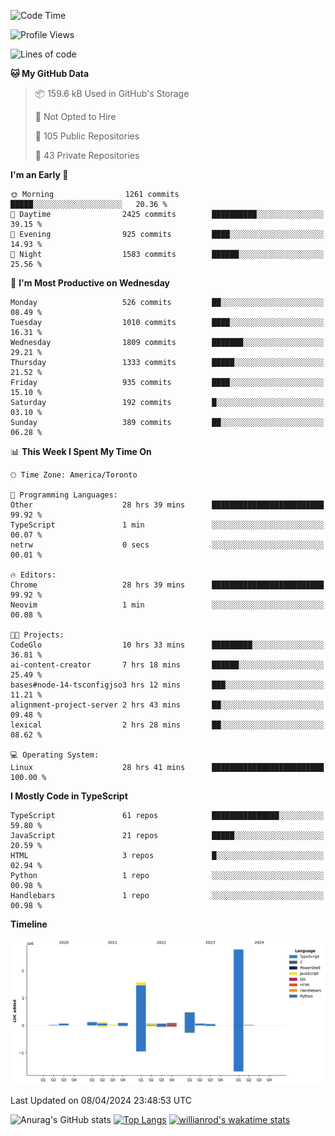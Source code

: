 <!--START_SECTION:waka-->
![Code Time](http://img.shields.io/badge/Code%20Time-1%2C401%20hrs%2056%20mins-blue)

![Profile Views](http://img.shields.io/badge/Profile%20Views-0-blue)

![Lines of code](https://img.shields.io/badge/From%20Hello%20World%20I%27ve%20Written-5.6%20million%20lines%20of%20code-blue)

**🐱 My GitHub Data** 

> 📦 159.6 kB Used in GitHub's Storage 
 > 
> 🚫 Not Opted to Hire
 > 
> 📜 105 Public Repositories 
 > 
> 🔑 43 Private Repositories 
 > 
**I'm an Early 🐤** 

```text
🌞 Morning                1261 commits        █████░░░░░░░░░░░░░░░░░░░░   20.36 % 
🌆 Daytime                2425 commits        ██████████░░░░░░░░░░░░░░░   39.15 % 
🌃 Evening                925 commits         ████░░░░░░░░░░░░░░░░░░░░░   14.93 % 
🌙 Night                  1583 commits        ██████░░░░░░░░░░░░░░░░░░░   25.56 % 
```
📅 **I'm Most Productive on Wednesday** 

```text
Monday                   526 commits         ██░░░░░░░░░░░░░░░░░░░░░░░   08.49 % 
Tuesday                  1010 commits        ████░░░░░░░░░░░░░░░░░░░░░   16.31 % 
Wednesday                1809 commits        ███████░░░░░░░░░░░░░░░░░░   29.21 % 
Thursday                 1333 commits        █████░░░░░░░░░░░░░░░░░░░░   21.52 % 
Friday                   935 commits         ████░░░░░░░░░░░░░░░░░░░░░   15.10 % 
Saturday                 192 commits         █░░░░░░░░░░░░░░░░░░░░░░░░   03.10 % 
Sunday                   389 commits         ██░░░░░░░░░░░░░░░░░░░░░░░   06.28 % 
```


📊 **This Week I Spent My Time On** 

```text
🕑︎ Time Zone: America/Toronto

💬 Programming Languages: 
Other                    28 hrs 39 mins      █████████████████████████   99.92 % 
TypeScript               1 min               ░░░░░░░░░░░░░░░░░░░░░░░░░   00.07 % 
netrw                    0 secs              ░░░░░░░░░░░░░░░░░░░░░░░░░   00.01 % 

🔥 Editors: 
Chrome                   28 hrs 39 mins      █████████████████████████   99.92 % 
Neovim                   1 min               ░░░░░░░░░░░░░░░░░░░░░░░░░   00.08 % 

🐱‍💻 Projects: 
CodeGlo                  10 hrs 33 mins      █████████░░░░░░░░░░░░░░░░   36.81 % 
ai-content-creator       7 hrs 18 mins       ██████░░░░░░░░░░░░░░░░░░░   25.49 % 
bases#node-14-tsconfigjso3 hrs 12 mins       ███░░░░░░░░░░░░░░░░░░░░░░   11.21 % 
alignment-project-server 2 hrs 43 mins       ██░░░░░░░░░░░░░░░░░░░░░░░   09.48 % 
lexical                  2 hrs 28 mins       ██░░░░░░░░░░░░░░░░░░░░░░░   08.62 % 

💻 Operating System: 
Linux                    28 hrs 41 mins      █████████████████████████   100.00 % 
```

**I Mostly Code in TypeScript** 

```text
TypeScript               61 repos            ███████████████░░░░░░░░░░   59.80 % 
JavaScript               21 repos            █████░░░░░░░░░░░░░░░░░░░░   20.59 % 
HTML                     3 repos             █░░░░░░░░░░░░░░░░░░░░░░░░   02.94 % 
Python                   1 repo              ░░░░░░░░░░░░░░░░░░░░░░░░░   00.98 % 
Handlebars               1 repo              ░░░░░░░░░░░░░░░░░░░░░░░░░   00.98 % 
```



**Timeline**

![Lines of Code chart](https://raw.githubusercontent.com/wise-introvert/wise-introvert/master/assets/bar_graph.png)


 Last Updated on 08/04/2024 23:48:53 UTC
<!--END_SECTION:waka-->

![Anurag's GitHub stats](https://github-readme-stats.vercel.app/api?username=wise-introvert&count_private=true&show_icons=true)
[![Top Langs](https://github-readme-stats.vercel.app/api/top-langs/?username=wise-introvert&langs_count=10)](https://github.com/anuraghazra/github-readme-stats)
[![willianrod's wakatime stats](https://github-readme-stats.vercel.app/api/wakatime?username=wiseintrovert)](https://github.com/anuraghazra/github-readme-stats)

